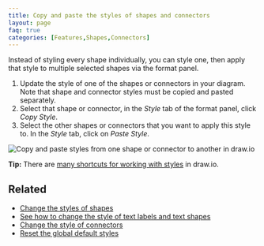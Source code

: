 ```yaml
---
title: Copy and paste the styles of shapes and connectors
layout: page
faq: true
categories: [Features,Shapes,Connectors]
---
```


Instead of styling every shape individually, you can style one, then apply that style to multiple selected shapes via the format panel.

1. Update the style of one of the shapes or connectors in your diagram. Note that shape and connector styles must be copied and pasted separately.
2. Select that shape or connector, in the _Style_ tab of the format panel, click _Copy Style_.
3. Select the other shapes or connectors that you want to apply this style to. In the _Style_ tab, click on _Paste Style_.

<img src="/assets/img/blog/styles-copy-paste.gif" style="max-width:100%;height:auto;" alt="Copy and paste styles from one shape or connector to another in draw.io">

**Tip:** There are [many shortcuts for working with styles](/blog/shortcut-styles) in draw.io.

## Related

* [Change the styles of shapes](/doc/faq/shape-styles.html)
* [See how to change the style of text labels and text shapes](/doc/faq/text-styles.html)
* [Change the style of connectors](/doc/faq/connector-styles.html)
* [Reset the global default styles](/doc/faq/styles-default-reset.html)
